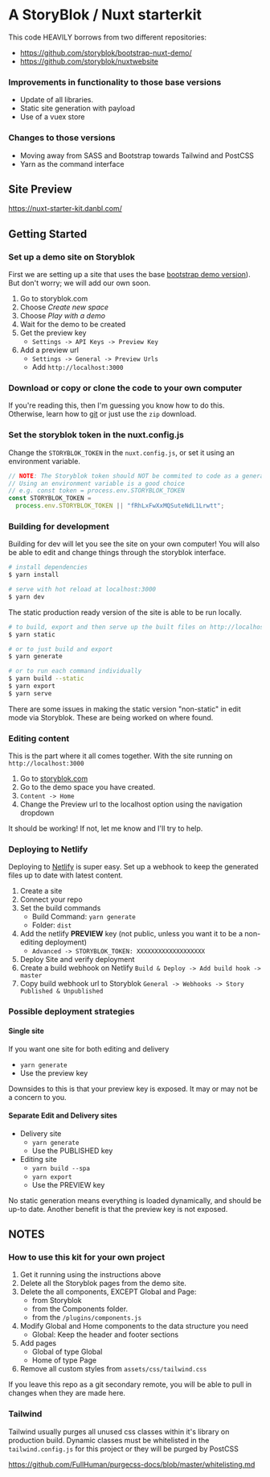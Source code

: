 # A StoryBlok / Nuxt starterkit

This code HEAVILY borrows from two different repositories: 
- https://github.com/storyblok/bootstrap-nuxt-demo/
- https://github.com/storyblok/nuxtwebsite 

### Improvements in functionality to those base versions
- Update of all libraries. 
- Static site generation with payload
- Use of a vuex store

### Changes to those versions
- Moving away from SASS and Bootstrap towards Tailwind and PostCSS
- Yarn as the command interface

## Site Preview
https://nuxt-starter-kit.danbl.com/

## Getting Started

### Set up a demo site on Storyblok
First we are setting up a site that uses the base [bootstrap demo version](https://github.com/storyblok/bootstrap-nuxt-demo/)).
But don't worry; we will add our own soon.

1. Go to storyblok.com 
1. Choose _Create new space_
1. Choose _Play with a demo_ 
1. Wait for the demo to be created
1. Get the preview key 
    - `Settings -> API Keys -> Preview Key`
1. Add a preview url 
    - `Settings -> General -> Preview Urls`
    - Add `http://localhost:3000`

### Download or copy or clone the code to your own computer

If you're reading this, then I'm guessing you know how to do this.
Otherwise, learn how to [git](https://git-scm.com/) or just use the `zip` download. 

### Set the storyblok token in the nuxt.config.js

Change the `STORYBLOK_TOKEN` in the `nuxt.config.js`, or set it using an environment variable. 
```js
// NOTE: The Storyblok token should NOT be commited to code as a general rule. 
// Using an environment variable is a good choice
// e.g. const token = process.env.STORYBLOK_TOKEN
const STORYBLOK_TOKEN =
  process.env.STORYBLOK_TOKEN || "fRhLxFwXxMQSuteNdL1Lrwtt";
```

### Building for development

Building for dev will let you see the site on your own computer! 
You will also be able to edit and change things through the storyblok interface.

``` bash
# install dependencies
$ yarn install 

# serve with hot reload at localhost:3000
$ yarn dev

```

The static production ready version of the site is able to be run locally.

``` bash
# to build, export and then serve up the built files on http://localhost:3000
$ yarn static

# or to just build and export
$ yarn generate

# or to run each command individually 
$ yarn build --static
$ yarn export
$ yarn serve
```

There are some issues in making the static version "non-static" in edit mode via Storyblok.
These are being worked on where found. 


### Editing content
This is the part where it all comes together. 
With the site running on `http://localhost:3000`
1. Go to [storyblok.com](https://www.storyblok.com/)
1. Go to the demo space you have created. 
1. `Content -> Home`
1. Change the Preview url to the localhost option using the navigation dropdown

It should be working! If not, let me know and I'll try to help. 

### Deploying to Netlify
Deploying to [Netlify](https://www.netlify.com/) is super easy. 
Set up a webhook to keep the generated files up to date with latest content. 

1. Create a site
1. Connect your repo
1. Set the build commands 
    - Build Command: `yarn generate`
    - Folder: `dist`
1. Add the netlify __PREVIEW__ key (not public, unless you want it to be a non-editing deployment)
    - `Advanced -> STORYBLOK_TOKEN: XXXXXXXXXXXXXXXXXXX`
1. Deploy Site and verify deployment
1. Create a build webhook on Netlify `Build & Deploy -> Add build hook -> master`
1. Copy build webhook url to Storyblok `General -> Webhooks -> Story Published & Unpublished` 

### Possible deployment strategies

#### Single site
If you want one site for both editing and delivery
- `yarn generate`
- Use the preview key

Downsides to this is that your preview key is exposed. It may or may not be a concern to you. 

#### Separate Edit and Delivery sites
- Delivery site
    - `yarn generate`
    - Use the PUBLISHED key
- Editing site
    - `yarn build --spa`
    - `yarn export`
    - Use the PREVIEW key

No static generation means everything is loaded dynamically, and should be up-to date. 
Another benefit is that the preview key is not exposed.



## NOTES 

### How to use this kit for your own project

1. Get it running using the instructions above
1. Delete all the Storyblok pages from the demo site.    
1. Delete the all components, EXCEPT Global and Page:
    - from  Storyblok
    - from the  Components folder.
    - from the `/plugins/components.js`
1. Modify Global and Home components to the data structure you need
    - Global: Keep the header and footer sections
1. Add pages
    - Global of type Global
    - Home of type Page
1. Remove all custom styles from `assets/css/tailwind.css`

If you leave this repo as a git secondary remote, you will be able to pull in changes when they are made here.

### Tailwind
Tailwind usually purges all unused css classes within it's library on production build.
Dynamic classes must be whitelisted in the `tailwind.config.js` for this project or they will be purged by PostCSS

 https://github.com/FullHuman/purgecss-docs/blob/master/whitelisting.md







